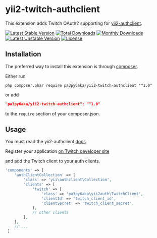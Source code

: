 # yii2-twitch-authclient

This extension adds Twitch OAuth2 supporting for [yii2-authclient](https://github.com/yiisoft/yii2-authclient).

[![Latest Stable Version](https://poser.pugx.org/pa3py6aka/yii2-twitch-authclient/v/stable)](https://packagist.org/packages/pa3py6aka/yii2-twitch-authclient)
[![Total Downloads](https://poser.pugx.org/pa3py6aka/yii2-twitch-authclient/downloads)](https://packagist.org/packages/pa3py6aka/yii2-twitch-authclient)
[![Monthly Downloads](https://poser.pugx.org/pa3py6aka/yii2-twitch-authclient/d/monthly)](https://packagist.org/packages/pa3py6aka/yii2-twitch-authclient)
[![Latest Unstable Version](https://poser.pugx.org/pa3py6aka/yii2-twitch-authclient/v/unstable)](https://packagist.org/packages/pa3py6aka/yii2-twitch-authclient)
[![License](https://poser.pugx.org/pa3py6aka/yii2-twitch-authclient/license)](https://packagist.org/packages/pa3py6aka/yii2-twitch-authclient)

## Installation

The preferred way to install this extension is through [composer](http://getcomposer.org/download/).

Either run

```
php composer.phar require pa3py6aka/yii2-twitch-authclient "^1.0"
```

or add

```json
"pa3py6aka/yii2-twitch-authclient": "^1.0"
```

to the `require` section of your composer.json.

## Usage

You must read the yii2-authclient [docs](https://github.com/yiisoft/yii2/blob/master/docs/guide/security-auth-clients.md)

Register your application [on Twitch developer site](https://dev.twitch.tv/dashboard/apps/create)

and add the Twitch client to your auth clients.

```php
'components' => [
    'authClientCollection' => [
        'class' => 'yii\authclient\Collection',
        'clients' => [
            'twitch' => [
                'class' => 'pa3py6aka\yii2auth\TwitchClient',
                'clientId' => 'twitch_client_id',
                'clientSecret' => 'twitch_client_secret',
            ],
            // other clients
        ],
    ],
    // ...
 ]
 ```